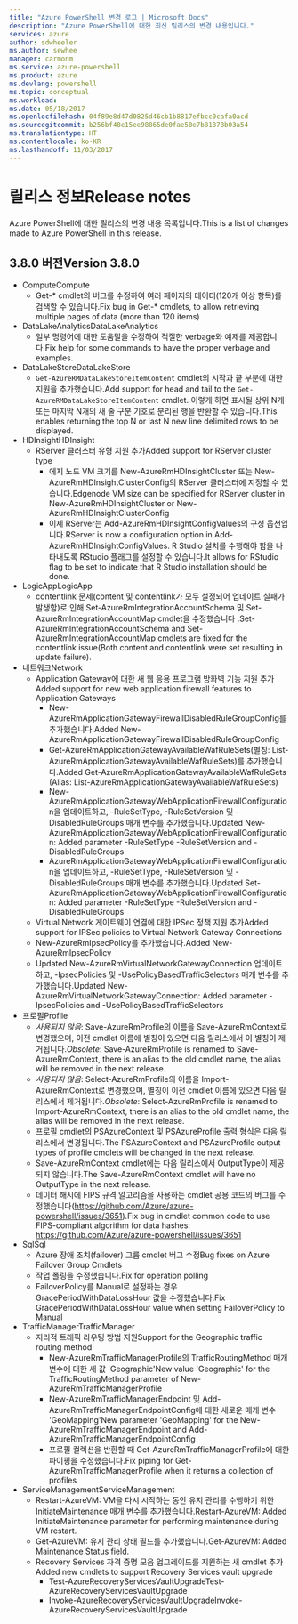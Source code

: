 ```yaml
---
title: "Azure PowerShell 변경 로그 | Microsoft Docs"
description: "Azure PowerShell에 대한 최신 릴리스의 변경 내용입니다."
services: azure
author: sdwheeler
ms.author: sewhee
manager: carmonm
ms.service: azure-powershell
ms.product: azure
ms.devlang: powershell
ms.topic: conceptual
ms.workload: 
ms.date: 05/18/2017
ms.openlocfilehash: 04f89e8d47d0825d46cb1b8817efbcc0cafa0acd
ms.sourcegitcommit: b256bf48e15ee98865de0fae50e7b81878b03a54
ms.translationtype: HT
ms.contentlocale: ko-KR
ms.lasthandoff: 11/03/2017
---
```

# <a name="release-notes"></a><span data-ttu-id="4e903-103">릴리스 정보</span><span class="sxs-lookup"><span data-stu-id="4e903-103">Release notes</span></span>

<span data-ttu-id="4e903-104">Azure PowerShell에 대한 릴리스의 변경 내용 목록입니다.</span><span class="sxs-lookup"><span data-stu-id="4e903-104">This is a list of changes made to Azure PowerShell in this release.</span></span>

## <a name="version-380"></a><span data-ttu-id="4e903-105">3.8.0 버전</span><span class="sxs-lookup"><span data-stu-id="4e903-105">Version 3.8.0</span></span>
* <span data-ttu-id="4e903-106">Compute</span><span class="sxs-lookup"><span data-stu-id="4e903-106">Compute</span></span>
  - <span data-ttu-id="4e903-107">Get-* cmdlet의 버그를 수정하여 여러 페이지의 데이터(120개 이상 항목)를 검색할 수 있습니다.</span><span class="sxs-lookup"><span data-stu-id="4e903-107">Fix bug in Get-* cmdlets, to allow retrieving multiple pages of data (more than 120 items)</span></span>
* <span data-ttu-id="4e903-108">DataLakeAnalytics</span><span class="sxs-lookup"><span data-stu-id="4e903-108">DataLakeAnalytics</span></span>
  - <span data-ttu-id="4e903-109">일부 명령어에 대한 도움말을 수정하여 적절한 verbage와 예제를 제공합니다.</span><span class="sxs-lookup"><span data-stu-id="4e903-109">Fix help for some commands to have the proper verbage and examples.</span></span>
* <span data-ttu-id="4e903-110">DataLakeStore</span><span class="sxs-lookup"><span data-stu-id="4e903-110">DataLakeStore</span></span>
  - <span data-ttu-id="4e903-111">`Get-AzureRMDataLakeStoreItemContent` cmdlet의 시작과 끝 부분에 대한 지원을 추가했습니다.</span><span class="sxs-lookup"><span data-stu-id="4e903-111">Add support for head and tail to the `Get-AzureRMDataLakeStoreItemContent` cmdlet.</span></span> <span data-ttu-id="4e903-112">이렇게 하면 표시될 상위 N개 또는 마지막 N개의 새 줄 구분 기호로 분리된 행을 반환할 수 있습니다.</span><span class="sxs-lookup"><span data-stu-id="4e903-112">This enables returning the top N or last N new line delimited rows to be displayed.</span></span>
* <span data-ttu-id="4e903-113">HDInsight</span><span class="sxs-lookup"><span data-stu-id="4e903-113">HDInsight</span></span>
  - <span data-ttu-id="4e903-114">RServer 클러스터 유형 지원 추가</span><span class="sxs-lookup"><span data-stu-id="4e903-114">Added support for RServer cluster type</span></span>
    + <span data-ttu-id="4e903-115">에지 노드 VM 크기를 New-AzureRmHDInsightCluster 또는 New-AzureRmHDInsightClusterConfig의 RServer 클러스터에 지정할 수 있습니다.</span><span class="sxs-lookup"><span data-stu-id="4e903-115">Edgenode VM size can be specified for RServer cluster in New-AzureRmHDInsightCluster or New-AzureRmHDInsightClusterConfig</span></span>
    + <span data-ttu-id="4e903-116">이제 RServer는 Add-AzureRmHDInsightConfigValues의 구성 옵션입니다.</span><span class="sxs-lookup"><span data-stu-id="4e903-116">RServer is now a configuration option in Add-AzureRmHDInsightConfigValues.</span></span> <span data-ttu-id="4e903-117">R Studio 설치를 수행해야 함을 나타내도록 RStudio 플래그를 설정할 수 있습니다.</span><span class="sxs-lookup"><span data-stu-id="4e903-117">It allows for RStudio flag to be set to indicate that R Studio installation should be done.</span></span>
* <span data-ttu-id="4e903-118">LogicApp</span><span class="sxs-lookup"><span data-stu-id="4e903-118">LogicApp</span></span>
  - <span data-ttu-id="4e903-119">contentlink 문제(content 및 contentlink가 모두 설정되어 업데이트 실패가 발생함)로 인해 Set-AzureRmIntegrationAccountSchema 및 Set-AzureRmIntegrationAccountMap cmdlet을 수정했습니다 .</span><span class="sxs-lookup"><span data-stu-id="4e903-119">Set-AzureRmIntegrationAccountSchema and Set-AzureRmIntegrationAccountMap cmdlets are fixed for the contentlink issue(Both content and contentlink were set resulting in update failure).</span></span>
* <span data-ttu-id="4e903-120">네트워크</span><span class="sxs-lookup"><span data-stu-id="4e903-120">Network</span></span>
  - <span data-ttu-id="4e903-121">Application Gateway에 대한 새 웹 응용 프로그램 방화벽 기능 지원 추가</span><span class="sxs-lookup"><span data-stu-id="4e903-121">Added support for new web application firewall features to Application Gateways</span></span>
    + <span data-ttu-id="4e903-122">New-AzureRmApplicationGatewayFirewallDisabledRuleGroupConfig를 추가했습니다.</span><span class="sxs-lookup"><span data-stu-id="4e903-122">Added New-AzureRmApplicationGatewayFirewallDisabledRuleGroupConfig</span></span>
    + <span data-ttu-id="4e903-123">Get-AzureRmApplicationGatewayAvailableWafRuleSets(별칭: List-AzureRmApplicationGatewayAvailableWafRuleSets)를 추가했습니다.</span><span class="sxs-lookup"><span data-stu-id="4e903-123">Added Get-AzureRmApplicationGatewayAvailableWafRuleSets (Alias: List-AzureRmApplicationGatewayAvailableWafRuleSets)</span></span>
    + <span data-ttu-id="4e903-124">New-AzureRmApplicationGatewayWebApplicationFirewallConfiguration을 업데이트하고, -RuleSetType, -RuleSetVersion 및 -DisabledRuleGroups 매개 변수를 추가했습니다.</span><span class="sxs-lookup"><span data-stu-id="4e903-124">Updated New-AzureRmApplicationGatewayWebApplicationFirewallConfiguration: Added parameter -RuleSetType -RuleSetVersion and -DisabledRuleGroups</span></span>
    + <span data-ttu-id="4e903-125">AzureRmApplicationGatewayWebApplicationFirewallConfiguration을 업데이트하고, -RuleSetType, -RuleSetVersion 및 -DisabledRuleGroups 매개 변수를 추가했습니다.</span><span class="sxs-lookup"><span data-stu-id="4e903-125">Updated Set-AzureRmApplicationGatewayWebApplicationFirewallConfiguration: Added parameter -RuleSetType -RuleSetVersion and -DisabledRuleGroups</span></span>
  - <span data-ttu-id="4e903-126">Virtual Network 게이트웨이 연결에 대한 IPSec 정책 지원 추가</span><span class="sxs-lookup"><span data-stu-id="4e903-126">Added support for IPSec policies to Virtual Network Gateway Connections</span></span>
  - <span data-ttu-id="4e903-127">New-AzureRmIpsecPolicy를 추가했습니다.</span><span class="sxs-lookup"><span data-stu-id="4e903-127">Added New-AzureRmIpsecPolicy</span></span>
  - <span data-ttu-id="4e903-128">Updated New-AzureRmVirtualNetworkGatewayConnection 업데이트하고, -IpsecPolicies 및 -UsePolicyBasedTrafficSelectors 매개 변수를 추가했습니다.</span><span class="sxs-lookup"><span data-stu-id="4e903-128">Updated New-AzureRmVirtualNetworkGatewayConnection: Added parameter -IpsecPolicies and -UsePolicyBasedTrafficSelectors</span></span>
* <span data-ttu-id="4e903-129">프로필</span><span class="sxs-lookup"><span data-stu-id="4e903-129">Profile</span></span>
  - <span data-ttu-id="4e903-130">*사용되지 않음*: Save-AzureRmProfile의 이름을 Save-AzureRmContext로 변경했으며, 이전 cmdlet 이름에 별칭이 있으면 다음 릴리스에서 이 별칭이 제거됩니다.</span><span class="sxs-lookup"><span data-stu-id="4e903-130">*Obsolete*: Save-AzureRmProfile is renamed to Save-AzureRmContext, there is an alias to the old cmdlet name, the alias will be removed in the next release.</span></span>
  - <span data-ttu-id="4e903-131">*사용되지 않음*: Select-AzureRmProfile의 이름을 Import-AzureRmContext로 변경했으며, 별칭이 이전 cmdlet 이름에 있으면 다음 릴리스에서 제거됩니다.</span><span class="sxs-lookup"><span data-stu-id="4e903-131">*Obsolete*: Select-AzureRmProfile is renamed to Import-AzureRmContext, there is an alias to the old cmdlet name, the alias will be removed in the next release.</span></span>
  - <span data-ttu-id="4e903-132">프로필 cmdlet의 PSAzureContext 및 PSAzureProfile 출력 형식은 다음 릴리스에서 변경됩니다.</span><span class="sxs-lookup"><span data-stu-id="4e903-132">The PSAzureContext and PSAzureProfile output types of profile cmdlets will be changed in the next release.</span></span>
  - <span data-ttu-id="4e903-133">Save-AzureRmContext cmdlet에는 다음 릴리스에서 OutputType이 제공되지 않습니다.</span><span class="sxs-lookup"><span data-stu-id="4e903-133">The Save-AzureRmContext cmdlet will have no OutputType in the next release.</span></span>
  - <span data-ttu-id="4e903-134">데이터 해시에 FIPS 규격 알고리즘을 사용하는 cmdlet 공용 코드의 버그를 수정했습니다(https://github.com/Azure/azure-powershell/issues/3651).</span><span class="sxs-lookup"><span data-stu-id="4e903-134">Fix bug in cmdlet common code to use FIPS-compliant algorithm for data hashes: https://github.com/Azure/azure-powershell/issues/3651</span></span>
* <span data-ttu-id="4e903-135">Sql</span><span class="sxs-lookup"><span data-stu-id="4e903-135">Sql</span></span>
  - <span data-ttu-id="4e903-136">Azure 장애 조치(failover) 그룹 cmdlet 버그 수정</span><span class="sxs-lookup"><span data-stu-id="4e903-136">Bug fixes on Azure Failover Group Cmdlets</span></span>
  - <span data-ttu-id="4e903-137">작업 폴링을 수정했습니다.</span><span class="sxs-lookup"><span data-stu-id="4e903-137">Fix for operation polling</span></span>
  - <span data-ttu-id="4e903-138">FailoverPolicy를 Manual로 설정하는 경우 GracePeriodWithDataLossHour 값을 수정했습니다.</span><span class="sxs-lookup"><span data-stu-id="4e903-138">Fix GracePeriodWithDataLossHour value when setting FailoverPolicy to Manual</span></span>
* <span data-ttu-id="4e903-139">TrafficManager</span><span class="sxs-lookup"><span data-stu-id="4e903-139">TrafficManager</span></span>
  - <span data-ttu-id="4e903-140">지리적 트래픽 라우팅 방법 지원</span><span class="sxs-lookup"><span data-stu-id="4e903-140">Support for the Geographic traffic routing method</span></span>
    + <span data-ttu-id="4e903-141">New-AzureRmTrafficManagerProfile의 TrafficRoutingMethod 매개 변수에 대한 새 값 'Geographic'</span><span class="sxs-lookup"><span data-stu-id="4e903-141">New value 'Geographic' for the TrafficRoutingMethod parameter of New-AzureRmTrafficManagerProfile</span></span>
    + <span data-ttu-id="4e903-142">New-AzureRmTrafficManagerEndpoint 및 Add-AzureRmTrafficManagerEndpointConfig에 대한 새로운 매개 변수 'GeoMapping'</span><span class="sxs-lookup"><span data-stu-id="4e903-142">New parameter 'GeoMapping' for the New-AzureRmTrafficManagerEndpoint and Add-AzureRmTrafficManagerEndpointConfig</span></span>
    + <span data-ttu-id="4e903-143">프로필 컬렉션을 반환할 때 Get-AzureRmTrafficManagerProfile에 대한 파이핑을 수정했습니다.</span><span class="sxs-lookup"><span data-stu-id="4e903-143">Fix piping for Get-AzureRmTrafficManagerProfile when it returns a collection of profiles</span></span>
* <span data-ttu-id="4e903-144">ServiceManagement</span><span class="sxs-lookup"><span data-stu-id="4e903-144">ServiceManagement</span></span>
  - <span data-ttu-id="4e903-145">Restart-AzureVM: VM을 다시 시작하는 동안 유지 관리를 수행하기 위한 InitiateMaintenance 매개 변수를 추가했습니다.</span><span class="sxs-lookup"><span data-stu-id="4e903-145">Restart-AzureVM: Added InitiateMaintenance parameter for performing maintenance during VM restart.</span></span>
  - <span data-ttu-id="4e903-146">Get-AzureVM: 유지 관리 상태 필드를 추가했습니다.</span><span class="sxs-lookup"><span data-stu-id="4e903-146">Get-AzureVM: Added Maintenance Status field.</span></span>
  - <span data-ttu-id="4e903-147">Recovery Services 자격 증명 모음 업그레이드를 지원하는 새 cmdlet 추가</span><span class="sxs-lookup"><span data-stu-id="4e903-147">Added new cmdlets to support Recovery Services vault upgrade</span></span>
    + <span data-ttu-id="4e903-148">Test-AzureRecoveryServicesVaultUpgrade</span><span class="sxs-lookup"><span data-stu-id="4e903-148">Test-AzureRecoveryServicesVaultUpgrade</span></span>
    + <span data-ttu-id="4e903-149">Invoke-AzureRecoveryServicesVaultUpgrade</span><span class="sxs-lookup"><span data-stu-id="4e903-149">Invoke-AzureRecoveryServicesVaultUpgrade</span></span>
